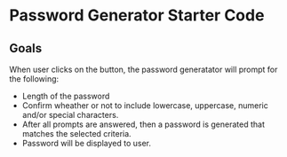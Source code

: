 # Password Generator Starter Code

## Goals
When user clicks on the button, the password generatator  will prompt for the following:
* Length of the password
* Confirm wheather or not to include lowercase, uppercase, numeric and/or special characters.
* After all prompts are answered, then a password is generated that matches the selected criteria.
* Password will be displayed to user. 